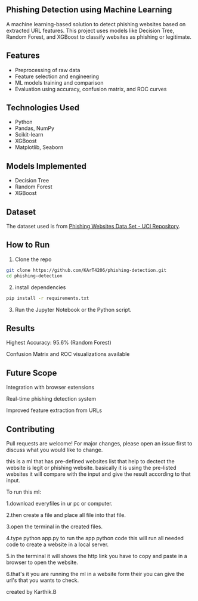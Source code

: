 ##  Phishing Detection using Machine Learning

A machine learning-based solution to detect phishing websites based on extracted URL features. This project uses models like Decision Tree, Random Forest, and XGBoost to classify websites as phishing or legitimate.

##  Features
- Preprocessing of raw data
- Feature selection and engineering
- ML models training and comparison
- Evaluation using accuracy, confusion matrix, and ROC curves

##  Technologies Used
- Python
- Pandas, NumPy
- Scikit-learn
- XGBoost
- Matplotlib, Seaborn

##  Models Implemented
- Decision Tree
- Random Forest
- XGBoost

##  Dataset
The dataset used is from [Phishing Websites Data Set - UCI Repository](https://archive.ics.uci.edu/ml/datasets/phishing+websites).

##  How to Run
1. Clone the repo
```bash
git clone https://github.com/KArT4206/phishing-detection.git
cd phishing-detection
```
2. install dependencies
```bash
pip install -r requirements.txt
```
3. Run the Jupyter Notebook or the Python script.

##  Results
Highest Accuracy: 95.6% (Random Forest)

Confusion Matrix and ROC visualizations available

##  Future Scope
Integration with browser extensions

Real-time phishing detection system

Improved feature extraction from URLs

##  Contributing
Pull requests are welcome! For major changes, please open an issue first to discuss what you would like to change.




this is a ml that has pre-defined websites list that help to dectect the website is legit or phishing website. basically it is using the pre-listed websites it will compare with the input and give the result according to that input.

To run this ml:

1.download everyfiles in ur pc or computer.

2.then create a file and place all file into that file.

3.open the terminal in the created files.

4.type python app.py to run the app python code this will run all needed code to create a website in a local server.

5.in the terminal it will shows the http link you have to copy and paste in a browser to open the website.

6.that's it you are running the ml in a website form their you can give the url's that you wants to check.

created by Karthik.B


